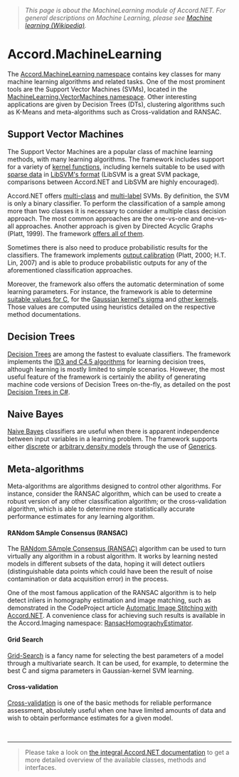 > _This page is about the MachineLearning module of Accord.NET. For general descriptions on Machine Learning, please see [Machine learning (Wikipedia)](http://en.wikipedia.org/wiki/Machine_learning)._


# Accord.MachineLearning #

The [Accord.MachineLearning namespace](http://accord.googlecode.com/svn/docs/html/N_Accord_MachineLearning.htm) contains key classes for many machine learning algorithms and related tasks. One of the most prominent tools are the Support Vector Machines (SVMs), located in the [MachineLearning.VectorMachines namespace](http://accord.googlecode.com/svn/docs/html/N_Accord_MachineLearning_VectorMachines.htm). Other interesting applications are given by Decision Trees (DTs), clustering algorithms such as K-Means and meta-algorithms such as Cross-validation and RANSAC.

## Support Vector Machines ##

The Support Vector Machines are a popular class of machine learning methods, with many learning algorithms. The framework includes support for a variety of [kernel functions](http://accord.googlecode.com/svn/docs/html/N_Accord_Statistics_Kernels.htm), including kernels suitable to be used with [sparse data](http://accord.googlecode.com/svn/docs/html/N_Accord_Statistics_Kernels_Sparse.htm) in [LibSVM's format](http://www.csie.ntu.edu.tw/~cjlin/libsvm/) (LibSVM is a great SVM package, comparisons between Accord.NET and LibSVM are highly encouraged).

Accord.NET offers [multi-class](http://accord.googlecode.com/svn/docs/html/T_Accord_MachineLearning_VectorMachines_MulticlassSupportVectorMachine.htm) and [multi-label](http://accord.googlecode.com/svn/docs/html/T_Accord_MachineLearning_VectorMachines_MultilabelSupportVectorMachine.htm) SVMs. By definition, the SVM is only a binary classifier. To perform the classification of a sample among more than two classes it is necessary to consider a multiple class decision approach. The most common approaches are the one-vs-one and one-vs-all approaches. Another approach is given by Directed Acyclic Graphs (Platt, 1999). The framework [offers all of them](http://accord.googlecode.com/svn/docs/html/T_Accord_MachineLearning_VectorMachines_MulticlassComputeMethod.htm).

Sometimes there is also need to produce probabilistic results for the classifiers. The framework implements [output calibration](http://accord.googlecode.com/svn/docs/html/T_Accord_MachineLearning_VectorMachines_Learning_ProbabilisticOutputLearning.htm) (Platt, 2000; H.T. Lin, 2007) and is able to produce probabilistic outputs for any of the aforementioned classification approaches.

Moreover, the framework also offers the automatic determination of some learning parameters. For instance, the framework is able to determine [suitable values for C](http://accord.googlecode.com/svn/docs/html/M_Accord_MachineLearning_VectorMachines_Learning_SequentialMinimalOptimization_EstimateComplexity.htm), for the [Gaussian kernel's sigma](http://accord.googlecode.com/svn/docs/html/M_Accord_Statistics_Kernels_Gaussian_Estimate.htm) and [other kernels](http://accord.googlecode.com/svn/docs/html/N_Accord_Statistics_Kernels.htm). Those values are computed using heuristics detailed on the respective method documentations.

## Decision Trees ##

[Decision Trees](http://accord.googlecode.com/svn/docs/html/N_Accord_MachineLearning_DecisionTrees.htm) are among the fastest to evaluate classifiers. The framework implements the [ID3 and C4.5 algorithms](http://accord.googlecode.com/svn/docs/html/N_Accord_MachineLearning_DecisionTrees_Learning.htm) for learning decision trees, although learning is mostly limited to simple scenarios. However, the most useful feature of the framework is certainly the ability of generating machine code versions of Decision Trees on-the-fly, as detailed on the post [Decision Trees in C#](http://crsouza.blogspot.com.br/2012/01/decision-trees-in-c.html).

## Naive Bayes ##

[Naive Bayes](http://accord.googlecode.com/svn/docs/html/N_Accord_MachineLearning_Bayes.htm) classifiers are useful when there is apparent independence between input variables in a learning problem. The framework supports either [discrete](http://accord.googlecode.com/svn/docs/html/T_Accord_MachineLearning_Bayes_NaiveBayes.htm) or [arbitrary density models](http://accord.googlecode.com/svn/docs/html/T_Accord_MachineLearning_Bayes_NaiveBayes_1.htm) through the use of [Generics](http://en.wikipedia.org/wiki/Generic_programming).

## Meta-algorithms ##

Meta-algorithms are algorithms designed to control other algorithms. For instance, consider the RANSAC algorithm, which can be used to create a robust version of any other classification algorithm; or the cross-validation algorithm, which is able to determine more statistically accurate performance estimates for any learning algorithm.

#### RANdom SAmple Consensus (RANSAC) ####

The [RANdom SAmple Consensus (RANSAC)](http://accord.googlecode.com/svn/docs/html/T_Accord_MachineLearning_RANSAC_1.htm) algorithm can be used to turn virtually any algorithm in a robust algorithm. It works by learning nested models in different subsets of the data, hoping it will detect outliers (distinguishable data points which could have been the result of noise contamination or data acquisition error) in the process.

One of the most famous application of the RANSAC algorithm is to help detect inliers in homography estimation and image matching, such as demonstrated in the CodeProject article [Automatic Image Stitching with Accord.NET](http://www.codeproject.com/Articles/95453/Automatic-Image-Stitching-with-Accord-NET). A convenience class for achieving such results is available in the Accord.Imaging namespace: [RansacHomographyEstimator](http://accord.googlecode.com/svn/docs/html/T_Accord_Imaging_RansacHomographyEstimator.htm).

#### Grid Search ####

[Grid-Search](http://accord.googlecode.com/svn/docs/html/T_Accord_MachineLearning_GridSearch_1.htm) is a fancy name for selecting the best parameters of a model through a multivariate search. It can be used, for example, to determine the best C and sigma parameters in Gaussian-kernel SVM learning.

#### Cross-validation ####

[Cross-validation](http://accord.googlecode.com/svn/docs/html/T_Accord_MachineLearning_CrossValidation_1.htm) is one of the basic methods for reliable performance assessment, absolutely useful when one have limited amounts of data and wish to obtain performance estimates for a given model.


<br />

---


> Please take a look on [the integral Accord.NET documentation](http://accord.googlecode.com/svn/docs/Index.html) to get a more detailed overview of the available classes, methods and interfaces.
